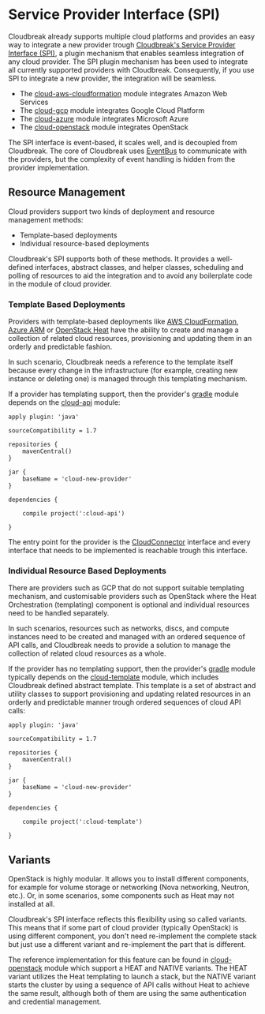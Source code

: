 # Service Provider Interface (SPI)

Cloudbreak already supports multiple cloud platforms and provides an easy way to integrate a new provider trough [Cloudbreak's Service Provider Interface (SPI)](https://github.com/hortonworks/cloudbreak/tree/master/cloud-api), a plugin mechanism that enables seamless integration of any cloud provider. The SPI plugin mechanism has been used to integrate all currently supported providers with Cloudbreak. Consequently, if you use SPI to integrate a new provider, the integration will be seamless.
 
 * The [cloud-aws-cloudformation](https://github.com/hortonworks/cloudbreak/tree/master/cloud-aws-cloudformation) module integrates Amazon Web Services
 * The [cloud-gcp](https://github.com/hortonworks/cloudbreak/tree/master/cloud-gcp) module integrates Google Cloud Platform
 * The [cloud-azure](https://github.com/hortonworks/cloudbreak/tree/master/cloud-azure) module integrates Microsoft Azure
 * The [cloud-openstack](https://github.com/hortonworks/cloudbreak/tree/master/cloud-openstack) module integrates OpenStack

The SPI interface is event-based, it scales well, and is decoupled from Cloudbreak. The core of Cloudbreak uses [EventBus](http://projectreactor.io/) to communicate with the providers, but the complexity of event handling is hidden from the provider implementation.

## Resource Management

Cloud providers support two kinds of deployment and resource management methods:

* Template-based deployments
* Individual resource-based deployments

Cloudbreak's SPI supports both of these methods. It provides a well-defined interfaces, abstract classes, and helper classes, scheduling and polling of resources to aid the integration and to avoid any boilerplate code in the module of cloud provider.

### Template Based Deployments

Providers with template-based deployments like [AWS CloudFormation](https://aws.amazon.com/cloudformation/), [Azure ARM](https://azure.microsoft.com/en-us/documentation/articles/resource-group-overview/#) or [OpenStack Heat](https://wiki.openstack.org/wiki/Heat) have the ability to create and manage a collection of related cloud resources, provisioning and updating them in an orderly and predictable fashion. 

In such scenario, Cloudbreak needs a reference to the template itself because every change in the infrastructure (for example, creating new instance or deleting one) is managed through this templating mechanism.

If a provider has templating support, then the provider's [gradle](http://gradle.org/) module depends on the [cloud-api](https://github.com/hortonworks/cloudbreak/tree/master/cloud-api) module:

```
apply plugin: 'java'

sourceCompatibility = 1.7

repositories {
    mavenCentral()
}

jar {
    baseName = 'cloud-new-provider'
}

dependencies {

    compile project(':cloud-api')

}
```

The entry point for the provider is the  [CloudConnector](https://github.com/hortonworks/cloudbreak/blob/master/cloud-api/src/main/java/com/sequenceiq/cloudbreak/cloud/CloudConnector.java) interface and every interface that needs to be implemented is reachable trough this interface.

### Individual Resource Based Deployments

There are providers such as GCP that do not support suitable templating mechanism, and customisable providers such as OpenStack where the Heat Orchestration (templating) component is optional and individual resources need to be handled separately. 

In such scenarios, resources such as networks, discs, and compute instances need to be created and managed with an ordered sequence of API calls, and Cloudbreak needs to provide a solution to manage the collection of related cloud resources as a whole.

If the provider has no templating support, then the provider's [gradle](http://gradle.org/) module typically depends on the [cloud-template](https://github.com/hortonworks/cloudbreak/tree/master/cloud-template) module, which includes Cloudbreak defined abstract template. This template is a set of abstract and utility classes to support provisioning and updating related resources in an orderly and predictable manner trough ordered sequences of cloud API calls:

```
apply plugin: 'java'

sourceCompatibility = 1.7

repositories {
    mavenCentral()
}

jar {
    baseName = 'cloud-new-provider'
}

dependencies {

    compile project(':cloud-template')

}
```

## Variants

OpenStack is highly modular. It allows you to install different components, for example for volume storage or networking (Nova networking, Neutron, etc.). Or, in some scenarios, some components such as Heat may not installed at all.

Cloudbreak's SPI interface reflects this flexibility using so called variants. This means that if some part of cloud provider (typically OpenStack) is using different component, you don't need re-implement the complete stack but just use a different variant and re-implement the part that is different.

The reference implementation for this feature can be found in  [cloud-openstack](https://github.com/hortonworks/cloudbreak/tree/master/cloud-openstack) module which support a HEAT and NATIVE variants. The HEAT variant utilizes the Heat templating to launch a stack, but the NATIVE variant starts the cluster by using a sequence of API calls without Heat to achieve the same result, although both of them are using the same authentication and credential management.
